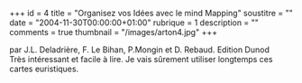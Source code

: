 +++
id = 4
title = "Organisez vos Idées avec le mind Mapping"
soustitre = ""
date = "2004-11-30T00:00:00+01:00"
rubrique = 1
description = ""
comments = true
thumbnail = "/images/arton4.jpg"
+++

<div class="chapo">par J.L. Deladrière, F. Le Bihan, P.Mongin et D. Rebaud. Edition Dunod</div>
Très intéressant et facile à lire. Je vais sûrement utiliser longtemps ces cartes euristiques.